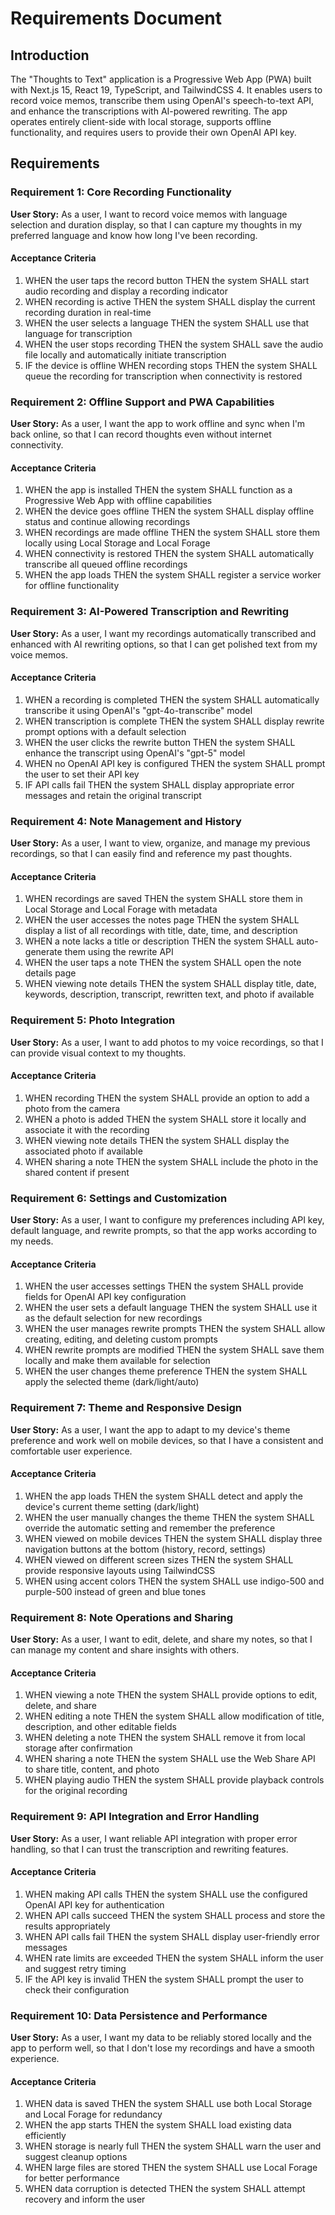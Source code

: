 # Requirements Document

## Introduction

The "Thoughts to Text" application is a Progressive Web App (PWA) built with Next.js 15, React 19, TypeScript, and TailwindCSS 4. It enables users to record voice memos, transcribe them using OpenAI's speech-to-text API, and enhance the transcriptions with AI-powered rewriting. The app operates entirely client-side with local storage, supports offline functionality, and requires users to provide their own OpenAI API key.

## Requirements

### Requirement 1: Core Recording Functionality

**User Story:** As a user, I want to record voice memos with language selection and duration display, so that I can capture my thoughts in my preferred language and know how long I've been recording.

#### Acceptance Criteria

1. WHEN the user taps the record button THEN the system SHALL start audio recording and display a recording indicator
2. WHEN recording is active THEN the system SHALL display the current recording duration in real-time
3. WHEN the user selects a language THEN the system SHALL use that language for transcription
4. WHEN the user stops recording THEN the system SHALL save the audio file locally and automatically initiate transcription
5. IF the device is offline WHEN recording stops THEN the system SHALL queue the recording for transcription when connectivity is restored

### Requirement 2: Offline Support and PWA Capabilities

**User Story:** As a user, I want the app to work offline and sync when I'm back online, so that I can record thoughts even without internet connectivity.

#### Acceptance Criteria

1. WHEN the app is installed THEN the system SHALL function as a Progressive Web App with offline capabilities
2. WHEN the device goes offline THEN the system SHALL display offline status and continue allowing recordings
3. WHEN recordings are made offline THEN the system SHALL store them locally using Local Storage and Local Forage
4. WHEN connectivity is restored THEN the system SHALL automatically transcribe all queued offline recordings
5. WHEN the app loads THEN the system SHALL register a service worker for offline functionality

### Requirement 3: AI-Powered Transcription and Rewriting

**User Story:** As a user, I want my recordings automatically transcribed and enhanced with AI rewriting options, so that I can get polished text from my voice memos.

#### Acceptance Criteria

1. WHEN a recording is completed THEN the system SHALL automatically transcribe it using OpenAI's "gpt-4o-transcribe" model
2. WHEN transcription is complete THEN the system SHALL display rewrite prompt options with a default selection
3. WHEN the user clicks the rewrite button THEN the system SHALL enhance the transcript using OpenAI's "gpt-5" model
4. WHEN no OpenAI API key is configured THEN the system SHALL prompt the user to set their API key
5. IF API calls fail THEN the system SHALL display appropriate error messages and retain the original transcript

### Requirement 4: Note Management and History

**User Story:** As a user, I want to view, organize, and manage my previous recordings, so that I can easily find and reference my past thoughts.

#### Acceptance Criteria

1. WHEN recordings are saved THEN the system SHALL store them in Local Storage and Local Forage with metadata
2. WHEN the user accesses the notes page THEN the system SHALL display a list of all recordings with title, date, time, and description
3. WHEN a note lacks a title or description THEN the system SHALL auto-generate them using the rewrite API
4. WHEN the user taps a note THEN the system SHALL open the note details page
5. WHEN viewing note details THEN the system SHALL display title, date, keywords, description, transcript, rewritten text, and photo if available

### Requirement 5: Photo Integration

**User Story:** As a user, I want to add photos to my voice recordings, so that I can provide visual context to my thoughts.

#### Acceptance Criteria

1. WHEN recording THEN the system SHALL provide an option to add a photo from the camera
2. WHEN a photo is added THEN the system SHALL store it locally and associate it with the recording
3. WHEN viewing note details THEN the system SHALL display the associated photo if available
4. WHEN sharing a note THEN the system SHALL include the photo in the shared content if present

### Requirement 6: Settings and Customization

**User Story:** As a user, I want to configure my preferences including API key, default language, and rewrite prompts, so that the app works according to my needs.

#### Acceptance Criteria

1. WHEN the user accesses settings THEN the system SHALL provide fields for OpenAI API key configuration
2. WHEN the user sets a default language THEN the system SHALL use it as the default selection for new recordings
3. WHEN the user manages rewrite prompts THEN the system SHALL allow creating, editing, and deleting custom prompts
4. WHEN rewrite prompts are modified THEN the system SHALL save them locally and make them available for selection
5. WHEN the user changes theme preference THEN the system SHALL apply the selected theme (dark/light/auto)

### Requirement 7: Theme and Responsive Design

**User Story:** As a user, I want the app to adapt to my device's theme preference and work well on mobile devices, so that I have a consistent and comfortable user experience.

#### Acceptance Criteria

1. WHEN the app loads THEN the system SHALL detect and apply the device's current theme setting (dark/light)
2. WHEN the user manually changes the theme THEN the system SHALL override the automatic setting and remember the preference
3. WHEN viewed on mobile devices THEN the system SHALL display three navigation buttons at the bottom (history, record, settings)
4. WHEN viewed on different screen sizes THEN the system SHALL provide responsive layouts using TailwindCSS
5. WHEN using accent colors THEN the system SHALL use indigo-500 and purple-500 instead of green and blue tones

### Requirement 8: Note Operations and Sharing

**User Story:** As a user, I want to edit, delete, and share my notes, so that I can manage my content and share insights with others.

#### Acceptance Criteria

1. WHEN viewing a note THEN the system SHALL provide options to edit, delete, and share
2. WHEN editing a note THEN the system SHALL allow modification of title, description, and other editable fields
3. WHEN deleting a note THEN the system SHALL remove it from local storage after confirmation
4. WHEN sharing a note THEN the system SHALL use the Web Share API to share title, content, and photo
5. WHEN playing audio THEN the system SHALL provide playback controls for the original recording

### Requirement 9: API Integration and Error Handling

**User Story:** As a user, I want reliable API integration with proper error handling, so that I can trust the transcription and rewriting features.

#### Acceptance Criteria

1. WHEN making API calls THEN the system SHALL use the configured OpenAI API key for authentication
2. WHEN API calls succeed THEN the system SHALL process and store the results appropriately
3. WHEN API calls fail THEN the system SHALL display user-friendly error messages
4. WHEN rate limits are exceeded THEN the system SHALL inform the user and suggest retry timing
5. IF the API key is invalid THEN the system SHALL prompt the user to check their configuration

### Requirement 10: Data Persistence and Performance

**User Story:** As a user, I want my data to be reliably stored locally and the app to perform well, so that I don't lose my recordings and have a smooth experience.

#### Acceptance Criteria

1. WHEN data is saved THEN the system SHALL use both Local Storage and Local Forage for redundancy
2. WHEN the app starts THEN the system SHALL load existing data efficiently
3. WHEN storage is nearly full THEN the system SHALL warn the user and suggest cleanup options
4. WHEN large files are stored THEN the system SHALL use Local Forage for better performance
5. WHEN data corruption is detected THEN the system SHALL attempt recovery and inform the user